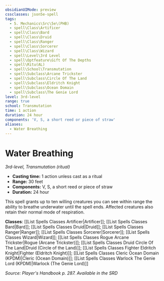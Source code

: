```yaml
---
obsidianUIMode: preview
cssclasses: json5e-spell
tags:
  - 5. Mechanics\Src\5e\(PHB)
  - spell\Class\Artificer
  - spell\Class\Bard
  - spell\Class\Druid
  - spell\Class\Ranger
  - spell\Class\Sorcerer
  - spell\Class\Wizard
  - spell\Level\3rd Level
  - spell\Optfeature\Gift Of The Depths
  - spell\Ritu(AL)
  - spell\School\Transmutation
  - spell\Subclass\Arcane Trickster
  - spell\Subclass\Circle Of The Land
  - spell\Subclass\Eldritch Knight
  - spell\Subclass\Ocean Domain
  - spell\Subclass\The Genie Lord
level: 3rd-level
range: true
school: Transmutation
time: 1 action
duration: 24 hour
components: 'V, S, a short reed or piece of straw'
aliases:
  - Water Breathing
---
```

# Water Breathing
*3rd-level, Transmutation (ritual)*  

- **Casting time:** 1 action unless cast as a ritual
- **Range:** 30 feet
- **Components:** V, S, a short reed or piece of straw
- **Duration:** 24 hour

This spell grants up to ten willing creatures you can see within range the ability to breathe underwater until the spell ends. Affected creatures also retain their normal mode of respiration.

**Classes**: [[List Spells Classes Artificer\|Artificer]]; [[List Spells Classes Bard\|Bard]]; [[List Spells Classes Druid\|Druid]]; [[List Spells Classes Ranger\|Ranger]]; [[List Spells Classes Sorcerer\|Sorcerer]]; [[List Spells Classes Wizard\|Wizard]]; [[List Spells Classes Rogue Arcane Trickster\|Rogue (Arcane Trickster)]]; [[List Spells Classes Druid Circle Of The Land\|Druid (Circle of the Land)]]; [[List Spells Classes Fighter Eldritch Knight\|Fighter (Eldritch Knight)]]; [[List Spells Classes Cleric Ocean Domain (KPDM)\|Cleric (Ocean Domain)]]; [[List Spells Classes Warlock The Genie Lord (KPDM)\|Warlock (The Genie Lord)]]

*Source: Player's Handbook p. 287. Available in the <span title='Systems Reference Document (5.1)'>SRD</span>*
